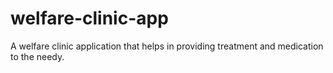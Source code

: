 # welfare-clinic-app
A welfare clinic application that helps in providing treatment and medication to the needy.
